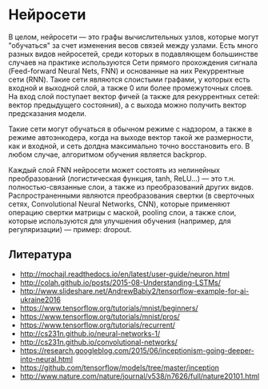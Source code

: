 # Нейросети

В целом, нейросети — это графы вычислительных узлов, которые могут "обучаться" за счет изменения весов связей между узлами. Есть много разных видов нейросетей, среди которых в подавляющем большинстве случаев на практике используются Сети прямого прохождения сигнала (Feed-forward Neural Nets, FNN) и основанные на них Рекуррентные сети (RNN). Такие сети являются слоистыми графами, у которых есть входной и выходной слой, а также 0 или более промежуточных слоев. На вход слой поступает вектор фичей (а также для рекуррентных сетей: вектор предыдущего состояния), а с выхода можно получить вектор предсказания модели.

Такие сети могут обучаться в обычном режиме с надзором, а также в режиме автоэнкодера, когда на выходе вектор такой же размерности, как и входной, и сеть долдна максимально точно восстановить его. В любом случае, алгоритмом обучения является backprop.

Каждый слой FNN нейросети может состоять из нелинейных преобразований (логистическая функция, tanh, ReLU...) — это т.н. полностью-связанные слои, а также из преобразований других видов. Распространенными являются преобразования свертки (в сверточных сетях, Convolutional Neural Networks, CNN), которые применяют операцию свертки матрицы с маской, pooling слои, а также слои, которые используются для улучшения обучения (например, для регуляризации) — пример: dropout.

## Литература

- http://mochajl.readthedocs.io/en/latest/user-guide/neuron.html
- http://colah.github.io/posts/2015-08-Understanding-LSTMs/
- http://www.slideshare.net/AndrewBabiy2/tensorflow-example-for-ai-ukraine2016
- https://www.tensorflow.org/tutorials/mnist/beginners/
- https://www.tensorflow.org/tutorials/mnist/pros/
- https://www.tensorflow.org/tutorials/recurrent/
- http://cs231n.github.io/neural-networks-1/
- http://cs231n.github.io/convolutional-networks/
- https://research.googleblog.com/2015/06/inceptionism-going-deeper-into-neural.html
- https://github.com/tensorflow/models/tree/master/inception
- http://www.nature.com/nature/journal/v538/n7626/full/nature20101.html
